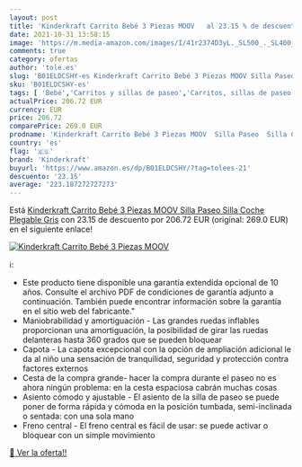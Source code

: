 ```yaml
---
layout: post
title: 'Kinderkraft Carrito Bebé 3 Piezas MOOV   al 23.15 % de descuento'
date: 2021-10-31 13:58:15
image: 'https://m.media-amazon.com/images/I/41r2374D3yL._SL500_._SL400_.jpg'
comments: true
category: ofertas
author: 'tole.es'
slug: 'B01ELDCSHY-es Kinderkraft Carrito Bebé 3 Piezas MOOV Silla Paseo Silla...'
sku: 'B01ELDCSHY-es'
tags: [ 'Bebé','Carritos y sillas de paseo','Carritos, sillas de paseo y accesorios','Chasis de silla de paseo para silla de coche','bebé','kinderkraft', ]
actualPrice: 206.72 EUR
currency: EUR
price: 206.72
comparePrice: 269.0 EUR
prodname: 'Kinderkraft Carrito Bebé 3 Piezas MOOV  Silla Paseo  Silla Coche  Plegable  Gris'
country: 'es'
flag: '🇪🇸'
brand: 'Kinderkraft'
buyurl: 'https://www.amazon.es/dp/B01ELDCSHY/?tag=tolees-21'
descuento: '23.15'
average: '223.187272727273'
---
```


Está [Kinderkraft Carrito Bebé 3 Piezas MOOV  Silla Paseo  Silla Coche  Plegable  Gris](https://www.amazon.es/dp/B01ELDCSHY/?tag=tolees-21) con 23.15 de descuento por 206.72 EUR (original: 269.0 EUR) en el siguiente enlace!

[![Kinderkraft Carrito Bebé 3 Piezas MOOV  ](https://m.media-amazon.com/images/I/41r2374D3yL._SL500_._SL400_.jpg)](https://www.amazon.es/dp/B01ELDCSHY/?tag=tolees-21)

ℹ️:

- Este producto tiene disponible una garantía extendida opcional de 10 años. Consulte el archivo PDF de condiciones de garantía adjunto a continuación. También puede encontrar información sobre la garantía en el sitio web del fabricante."
- Maniobrabilidad y amortiguación - Las grandes ruedas inflables proporcionan una amortiguación, la posibilidad de girar las ruedas delanteras hasta 360 grados que se pueden bloquear
- Capota - La capota excepcional con la opción de ampliación adicional le da al niño una sensación de tranquilidad, seguridad y protección contra factores externos
- Cesta de la compra grande- hacer la compra durante el paseo no es ahora ningún problema: en la cesta espaciosa cabrán muchas cosas
- Asiento cómodo y ajustable - El asiento de la silla de paseo se puede poner de forma rápida y cómoda en la posición tumbada, semi-inclinada o sentada: con una sola mano
- Freno central - El freno central es fácil de usar: se puede activar o bloquear con un simple movimiento

[🛒 Ver la oferta!!](https://www.amazon.es/dp/B01ELDCSHY/?tag=tolees-21)
